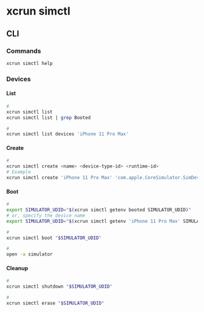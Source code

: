 # xcrun simctl

## CLI

### Commands

```sh
xcrun simctl help
```

### Devices

#### List

```sh
#
xcrun simctl list
xcrun simctl list | grep Booted

#
xcrun simctl list devices 'iPhone 11 Pro Max'
```

#### Create

```sh
#
xcrun simctl create <name> <device-type-id> <runtime-id>
# Example
xcrun simctl create 'iPhone 11 Pro Max' 'com.apple.CoreSimulator.SimDeviceType.iPhone-11-Pro-Max' 'com.apple.CoreSimulator.SimRuntime.iOS-16-4'
```

<!--
-AppleLanguages '(pt-BR)' -AppleLocale 'pt_BR'
-->

#### Boot

```sh
#
export SIMULATOR_UDID="$(xcrun simctl getenv booted SIMULATOR_UDID)"
# or, specify the device name
export SIMULATOR_UDID="$(xcrun simctl getenv 'iPhone 11 Pro Max' SIMULATOR_UDID)"

#
xcrun simctl boot "$SIMULATOR_UDID"

#
open -a simulator
```

<!--
xcrun simctl install booted ./demo.app
xcrun simctl launch <device> <bundle> <arguments>
-->

#### Cleanup

```sh
#
xcrun simctl shutdown "$SIMULATOR_UDID"

#
xcrun simctl erase "$SIMULATOR_UDID"
```

